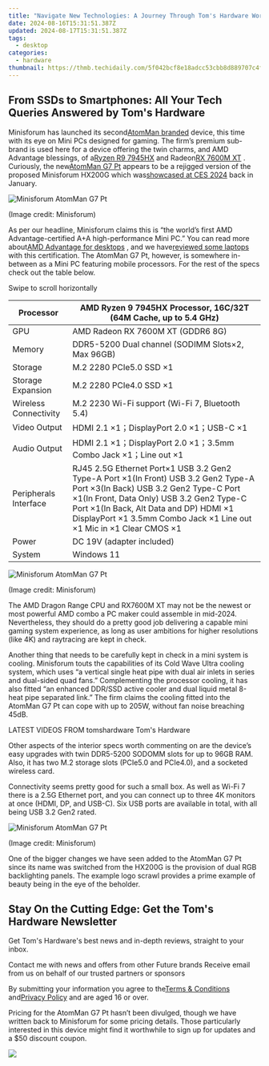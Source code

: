 ```yaml
---
title: "Navigate New Technologies: A Journey Through Tom's Hardware World"
date: 2024-08-16T15:31:51.387Z
updated: 2024-08-17T15:31:51.387Z
tags:
  - desktop
categories:
  - hardware
thumbnail: https://thmb.techidaily.com/5f042bcf8e18adcc53cbb8d889707c4f827028b312f2b21172b0735c2d2d47e0.jpeg
---
```


## From SSDs to Smartphones: All Your Tech Queries Answered by Tom's Hardware

Minisforum has launched its second[AtomMan branded](https://www.tomshardware.com/desktops/mini-pcs/minisforum-atomman-x7-ti-touchscreen-mini-pc-comes-packing-an-intel-core-ultra-9-185h) device, this time with its eye on Mini PCs designed for gaming. The firm’s premium sub-brand is used here for a device offering the twin charms, and AMD Advantage blessings, of a[Ryzen R9 7945HX](https://www.tomshardware.com/news/ryzen-9-7945hx-beats-core-i9-13950hx) and Radeon[RX 7600M XT](https://www.tomshardware.com/news/amd-launches-rx-7600m-gpus-mobile-rdna-3-with-rtx-3060-performance) . Curiously, the new[AtomMan G7 Pt](https://www.minisforum.com/page/g7pt/index.html?lang=en) appears to be a rejigged version of the proposed Minisforum HX200G which was[showcased at CES 2024](https://www.tomshardware.com/desktops/mini-pcs/minisforum-first-intel-core-ultra-mini-pc-amd-rx-7600M-xt-mini-pc) back in January.

![Minisforum AtomMan G7 Pt](https://cdn.mos.cms.futurecdn.net/PyZgZxKUB9Acg9JX58bM36-320-80.jpg)

 (Image credit: Minisforum)

 As per our headline, Minisforum claims this is “the world’s first AMD Advantage-certified A+A high-performance Mini PC.” You can read more about[AMD Advantage for desktops](https://www.tomshardware.com/news/amds-advantage-comes-to-desktops-with-new-perf-boosting-features) , and we have[reviewed some laptops](https://www.tomshardware.com/reviews/asus-rog-strix-g15-advantage-edition-rx-6800m) with this certification. The AtomMan G7 Pt, however, is somewhere in-between as a Mini PC featuring mobile processors. For the rest of the specs check out the table below.

 Swipe to scroll horizontally

| Processor             | AMD Ryzen 9 7945HX Processor, 16C/32T (64M Cache, up to 5.4 GHz)                                                                                                                                                                                                                           |
| --------------------- | ------------------------------------------------------------------------------------------------------------------------------------------------------------------------------------------------------------------------------------------------------------------------------------------ |
| GPU                   | AMD Radeon RX 7600M XT (GDDR6 8G)                                                                                                                                                                                                                                                          |
| Memory                | DDR5-5200 Dual channel (SODIMM Slots×2, Max 96GB)                                                                                                                                                                                                                                          |
| Storage               | M.2 2280 PCIe5.0 SSD ×1                                                                                                                                                                                                                                                                    |
| Storage Expansion     | M.2 2280 PCIe4.0 SSD ×1                                                                                                                                                                                                                                                                    |
| Wireless Connectivity | M.2 2230 Wi-Fi support (Wi-Fi 7, Bluetooth 5.4)                                                                                                                                                                                                                                            |
| Video Output          | HDMI 2.1 ×1；DisplayPort 2.0 ×1；USB-C ×1                                                                                                                                                                                                                                                    |
| Audio Output          | HDMI 2.1 ×1；DisplayPort 2.0 ×1；3.5mm Combo Jack ×1；Line out ×1                                                                                                                                                                                                                             |
| Peripherals Interface | RJ45 2.5G Ethernet Port×1 USB 3.2 Gen2 Type-A Port ×1(In Front) USB 3.2 Gen2 Type-A Port ×3(In Back) USB 3.2 Gen2 Type-C Port ×1(In Front, Data Only) USB 3.2 Gen2 Type-C Port ×1(In Back, Alt Data and DP) HDMI ×1 DisplayPort ×1 3.5mm Combo Jack ×1 Line out ×1 Mic in ×1 Clear CMOS ×1 |
| Power                 | DC 19V (adapter included)                                                                                                                                                                                                                                                                  |
| System                | Windows 11                                                                                                                                                                                                                                                                                 |

![Minisforum AtomMan G7 Pt](https://cdn.mos.cms.futurecdn.net/BCXcTW8u5XFwpHJ2k5ueD6-320-80.jpg)

 (Image credit: Minisforum)

 The AMD Dragon Range CPU and RX7600M XT may not be the newest or most powerful AMD combo a PC maker could assemble in mid-2024\. Nevertheless, they should do a pretty good job delivering a capable mini gaming system experience, as long as user ambitions for higher resolutions (like 4K) and raytracing are kept in check.

 Another thing that needs to be carefully kept in check in a mini system is cooling. Minisforum touts the capabilities of its Cold Wave Ultra cooling system, which uses “a vertical single heat pipe with dual air inlets in series and dual-sided quad fans.” Complementing the processor cooling, it has also fitted “an enhanced DDR/SSD active cooler and dual liquid metal 8-heat pipe separated link.” The firm claims the cooling fitted into the AtomMan G7 Pt can cope with up to 205W, without fan noise breaching 45dB.

 LATEST VIDEOS FROM tomshardware Tom's Hardware

 Other aspects of the interior specs worth commenting on are the device’s easy upgrades with twin DDR5-5200 SODOMM slots for up to 96GB RAM. Also, it has two M.2 storage slots (PCIe5.0 and PCIe4.0), and a socketed wireless card.

 Connectivity seems pretty good for such a small box. As well as Wi-Fi 7 there is a 2.5G Ethernet port, and you can connect up to three 4K monitors at once (HDMI, DP, and USB-C). Six USB ports are available in total, with all being USB 3.2 Gen2 rated.

![Minisforum AtomMan G7 Pt](https://cdn.mos.cms.futurecdn.net/5vH5yUKbtEt5tHuJMtPYk5-320-80.jpg)

 (Image credit: Minisforum)

 One of the bigger changes we have seen added to the AtomMan G7 Pt since its name was switched from the HX200G is the provision of dual RGB backlighting panels. The example logo scrawl provides a prime example of beauty being in the eye of the beholder.

## Stay On the Cutting Edge: Get the Tom's Hardware Newsletter

 Get Tom's Hardware's best news and in-depth reviews, straight to your inbox.

 Contact me with news and offers from other Future brands  Receive email from us on behalf of our trusted partners or sponsors

 By submitting your information you agree to the[Terms & Conditions](https://futureplc.com/terms-conditions/) and[Privacy Policy](https://futureplc.com/privacy-policy/) and are aged 16 or over.

 Pricing for the AtomMan G7 Pt hasn’t been divulged, though we have written back to Minisforum for some pricing details. Those particularly interested in this device might find it worthwhile to sign up for updates and a $50 discount coupon.


<ins class="adsbygoogle"
     style="display:block"
     data-ad-format="autorelaxed"
     data-ad-client="ca-pub-7571918770474297"
     data-ad-slot="1223367746"></ins>



<ins class="adsbygoogle"
     style="display:block"
     data-ad-client="ca-pub-7571918770474297"
     data-ad-slot="8358498916"
     data-ad-format="auto"
     data-full-width-responsive="true"></ins>



<!-- affiliate ads begin -->
<a href="https://shop.systoolsgroup.com/affiliate.php?ACCOUNT=SYSTOOBY&AFFILIATE=108875&PATH=https%3A%2F%2Fwww.systoolsgroup.com%3FAFFILIATE%3D108875%26RESOURCE%3D%2BSysTools%2BOutlook%2BRecovery"><img src="https://www.systoolsgroup.com/box/outlook-recovery.png" border="0"></a>
<!-- affiliate ads end -->